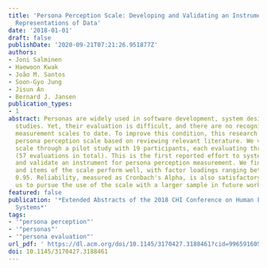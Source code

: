 ```yaml
---
title: 'Persona Perception Scale: Developing and Validating an Instrument for Human-Like
  Representations of Data'
date: '2018-01-01'
draft: false
publishDate: '2020-09-21T07:21:26.951877Z'
authors:
- Joni Salminen
- Haewoon Kwak
- João M. Santos
- Soon-Gyo Jung
- Jisun An
- Bernard J. Jansen
publication_types:
- 1
abstract: Personas are widely used in software development, system design, and HCI
  studies. Yet, their evaluation is difficult, and there are no recognized and validated
  measurement scales to date. To improve this condition, this research develops a
  persona perception scale based on reviewing relevant literature. We validate the
  scale through a pilot study with 19 participants, each evaluating three personas
  (57 evaluations in total). This is the first reported effort to systematically develop
  and validate an instrument for persona perception measurement. We find the constructs
  and items of the scale perform well, with factor loadings ranging between 0.60 and
  0.95. Reliability, measured as Cronbach's Alpha, is also satisfactory, encouraging
  us to pursue the use of the scale with a larger sample in future work.
featured: false
publication: '*Extended Abstracts of the 2018 CHI Conference on Human Factors in Computing
  Systems*'
tags:
- '"persona perception"'
- '"personas"'
- '"persona evaluation"'
url_pdf: ' https://dl.acm.org/doi/10.1145/3170427.3188461?cid=99659160512'
doi: 10.1145/3170427.3188461
---
```


